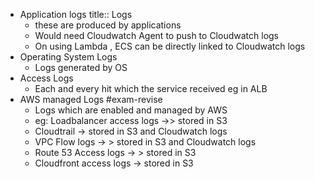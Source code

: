 - Application logs
  title:: Logs
	- these are produced by applications
	- Would need Cloudwatch Agent to push to Cloudwatch logs
	- On using Lambda , ECS can be directly linked to Cloudwatch logs
- Operating System Logs
	- Logs generated by OS
- Access Logs
	- Each and every hit which the service received eg in ALB
- AWS managed Logs #exam-revise
	- Logs which are enabled and managed by AWS
	- eg: Loadbalancer access logs ->> stored in S3
	- Cloudtrail -> stored in S3 and Cloudwatch logs
	- VPC Flow logs -> > stored in S3 and Cloudwatch logs
	- Route 53 Access logs -> > stored in S3
	- Cloudfront access logs -> stored in S3
